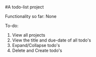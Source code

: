 #A todo-list project 

Functionality so far:
None

To-do:
1. View all projects
2. View the title and due-date of all todo's
3. Expand/Collapse todo's
4. Delete and Create todo's
